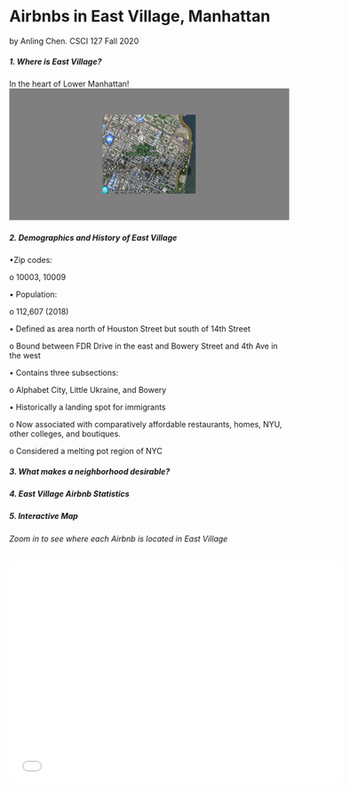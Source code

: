 # Airbnbs in East Village, Manhattan
by Anling Chen. CSCI 127 Fall 2020
##### 1. Where is East Village?
In the heart of Lower Manhattan!
<img src="Highlighted Region East Village.png" class="inline"/>
##### 2. Demographics and History of East Village

•Zip codes:

o 10003, 10009

• Population:

o 112,607 (2018)

• Defined as area north of Houston
Street but south of 14th Street

o Bound between FDR Drive in the
east and Bowery Street and 4th
Ave in the west

• Contains three subsections:

o Alphabet City, Little Ukraine, and Bowery

• Historically a landing spot for immigrants

o Now associated with comparatively affordable restaurants,
homes, NYU, other colleges, and boutiques.

o Considered a melting pot region of NYC

##### 3. What makes a neighborhood desirable?
##### 4. East Village Airbnb Statistics 
##### 5. Interactive Map
###### Zoom in to see where each Airbnb is located in East Village
<iframe src="airbnblocations.html" width="600" height="400" frameborder="0" frameborder="0" marginwidth="0" marginheight="0" allowfullscreen></iframe>

